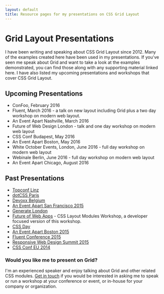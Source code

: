 ```yaml
---
layout: default
title: Resource pages for my presentations on CSS Grid Layout
---
```


# Grid Layout Presentations

I have been writing and speaking about CSS Grid Layout since 2012. Many of the examples created here have been used in my presentations. If you've seen me speak about Grid and want to take a look at the examples demonstrated, you can find those along with any supporting material linked here. I have also listed my upcoming presentations and workshops that cover CSS Grid Layout.

## Upcoming Presentations

* ConFoo, February 2016
* Fluent, March 2016 - a talk on new layout including Grid plus a two day workshop on modern web layout.
* An Event Apart Nashville, March 2016
* Future of Web Design London - talk and one day workshop on modern web layout
* CSS Conf Budapest, May 2016
* An Event Apart Boston, May 2016
* White October Events, London, June 2016 - full day workshop on modern web layout
* Webinale Berlin, June 2016 - full day workshop on modern web layout
* An Event Apart Chicago, August 2016

## Past Presentations

* [Topconf Linz](/presentations/2016-topconf/)
* [dotCSS Paris](http://www.dotcss.io/)
* [Devoxx Belgium](/presentations/2015-aeasf)
* [An Event Apart San Francisco 2015](/presentations/2015-aeasf)
* [Generate London](http://www.generateconf.com/london-2015)
* [Future of Web Apps](https://futureofwebapps.com/) - CSS Layout Modules Workshop, a developer focused version of this workshop.
* [CSS Day](/presentations/2015-cssday)
* [An Event Apart Boston 2015](/presentations/2015-aeabos)
* [Fluent Conference 2015](/presentations/2015-fluent)
* [Responsive Web Design Summit 2015](/presentations/2015-rwd-summit)
* [CSS Conf EU 2014](/presentations/2014-css-conf-eu)

### Would you like me to present on Grid?

I'm an experienced speaker and enjoy talking about Grid and other related CSS modules. [Get in touch](mailto:me@rachelandrew.co.uk) if you would be interested in asking me to speak or run a workshop at your conference or event, or in-house for your company or organization.
